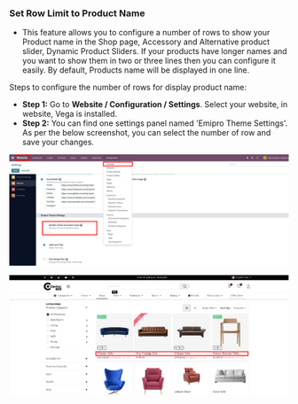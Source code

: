 
### Set Row Limit to Product Name



* This feature allows you to configure a number of rows to show your Product name in the Shop page, Accessory and Alternative product slider, Dynamic Product Sliders. If your products have longer names and you want to show them in two or three lines then you can configure it easily. By default, Products name will be displayed in one line.


Steps to configure the number of rows for display product name:


* **Step 1:** Go to **Website / Configuration / Settings**. Select your website, in website, Vega is installed.
* **Step 2:** You can find one settings panel named 'Emipro Theme Settings'. As per the below screenshot, you can select the number of row and save your changes.


![](./images/13-1.png)


![](./images/13-2.png)



